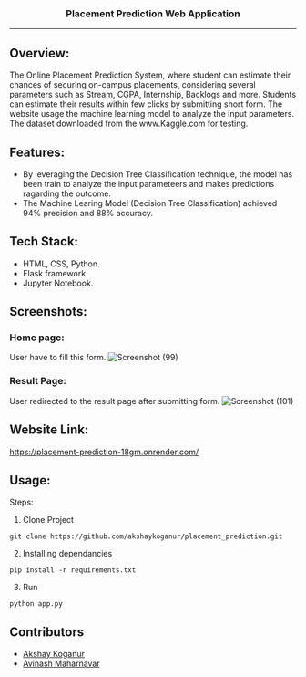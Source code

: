 <h3 align="center">Placement Prediction Web Application</h3>

---
## Overview:
<p>The Online Placement Prediction System, where student can estimate their chances of securing on-campus placements, considering several parameters such as Stream, CGPA, Internship, Backlogs and more. Students can estimate their results within few clicks by submitting short form. The website usage the machine learning model to analyze the input parameters. The dataset downloaded from the www.Kaggle.com for testing.
</p>

## Features:
- By leveraging the Decision Tree Classification technique, the model has been train to analyze the input parameteers and makes predictions ragarding the outcome.
- The Machine Learing Model (Decision Tree Classification) achieved 94% precision and 88% accuracy.

## Tech Stack:
- HTML, CSS, Python.
- Flask framework.
- Jupyter Notebook.

## Screenshots:
### Home page:
User have to fill this form.
![Screenshot (99)](https://github.com/Avi8010/Placement_Predictor/assets/124759114/61855759-9501-4d6e-977f-72fcb0951737)

### Result Page:
User redirected to the result page after submitting form.
![Screenshot (101)](https://github.com/Avi8010/Placement_Predictor/assets/124759114/efebf129-17f4-40d5-9829-7cefee5ed14c)



## Website Link:

https://placement-prediction-18gm.onrender.com/


## Usage:
Steps:
1. Clone Project
```
git clone https://github.com/akshaykoganur/placement_prediction.git
```
2. Installing dependancies
```
pip install -r requirements.txt
```
3. Run
```
python app.py
```
## Contributors
- <a href="https://github.com/akshaykoganur">Akshay Koganur</a>
- <a href="https://github.com/Avi8010">Avinash Maharnavar</a>
